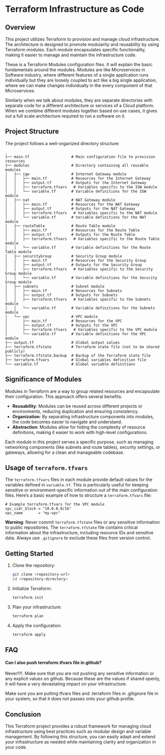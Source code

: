 # Terraform Infrastructure as Code

## Overview

This project utilizes Terraform to provision and manage cloud infrastructure. The architecture is designed to promote modularity and reusability by using Terraform modules. Each module encapsulates specific functionality, making it easier to manage and maintain the infrastructure code.

These is a Terraform Modules configuration files. It will explain the basic fundamentals around the modules. Modules are like Microservices in Software industry, where different features of a single application runs individually but they are loosely coupled to act like a big single application, where we can make changes individually in the every component of that Microservices.

Similarly when we talk about modules, they are separate directories with separate code for a different architecture or services of a Cloud platform. When we combine different modules together based on use cases, it gives out a full scale architecture required to run a software on it.

## Project Structure

The project follows a well-organized directory structure:

```
.
├── main.tf                   # Main configuration file to provision resources
├── modules                   # Directory containing all reusable modules
│   ├── igw                   # Internet Gateway module
│   │   ├── main.tf           # Resources for the Internet Gateway
│   │   ├── output.tf         # Outputs for the Internet Gateway
│   │   ├── terraform.tfvars   # Variables specific to the IGW module
│   │   └── variable.tf       # Variable definitions for the IGW module
│   ├── nat                   # NAT Gateway module
│   │   ├── main.tf           # Resources for the NAT Gateway
│   │   ├── output.tf         # Outputs for the NAT Gateway
│   │   ├── terraform.tfvars   # Variables specific to the NAT module
│   │   └── variable.tf       # Variable definitions for the NAT module
│   ├── routeTable            # Route Table module
│   │   ├── main.tf           # Resources for the Route Table
│   │   ├── output.tf         # Outputs for the Route Table
│   │   ├── terraform.tfvars   # Variables specific to the Route Table module
│   │   └── variable.tf       # Variable definitions for the Route Table module
│   ├── securityGroup         # Security Group module
│   │   ├── main.tf           # Resources for the Security Group
│   │   ├── output.tf         # Outputs for the Security Group
│   │   ├── terraform.tfvars   # Variables specific to the Security Group module
│   │   └── variable.tf       # Variable definitions for the Security Group module
│   ├── subnets               # Subnet module
│   │   ├── main.tf           # Resources for Subnets
│   │   ├── output.tf         # Outputs for Subnets
│   │   ├── terraform.tfvars   # Variables specific to the Subnets module
│   │   └── variable.tf       # Variable definitions for the Subnets module
│   └── vpc                   # VPC module
│       ├── main.tf           # Resources for the VPC
│       ├── output.tf         # Outputs for the VPC
│       ├── terraform.tfvars   # Variables specific to the VPC module
│       └── variable.tf       # Variable definitions for the VPC module
├── output.tf                 # Global output values
├── terraform.tfstate         # Terraform state file (not to be shared publicly)
├── terraform.tfstate.backup  # Backup of the Terraform state file
├── terraform.tfvars          # Global variables definition file
└── variable.tf               # Global variable definitions
```

## Significance of Modules

Modules in Terraform are a way to group related resources and encapsulate their configuration. This approach offers several benefits:

- **Reusability**: Modules can be reused across different projects or environments, reducing duplication and ensuring consistency.
- **Organization**: By separating infrastructure components into modules, the code becomes easier to navigate and understand.
- **Abstraction**: Modules allow for hiding the complexity of resource definitions, making it easier to work with high-level configurations.

Each module in this project serves a specific purpose, such as managing networking components (like subnets and route tables), security settings, or gateways, allowing for a clean and manageable codebase.

## Usage of `terraform.tfvars`

The `terraform.tfvars` files in each module provide default values for the variables defined in `variable.tf`. This is particularly useful for keeping sensitive or environment-specific information out of the main configuration files. Here’s a basic example of how to structure a `terraform.tfvars` file:

```hcl
# Example terraform.tfvars for the VPC module
vpc_cidr_block = "10.0.0.0/16"
vpc_name       = "my-vpc"
```

**Warning**: Never commit `terraform.tfstate` files or any sensitive information to public repositories. The `terraform.tfstate` file contains critical information about the infrastructure, including resource IDs and sensitive data. Always use `.gitignore` to exclude these files from version control.

## Getting Started

1. Clone the repository:
   ```bash
   git clone <repository-url>
   cd <repository-directory>
   ```

2. Initialize Terraform:
   ```bash
   terraform init
   ```

3. Plan your infrastructure:
   ```bash
   terraform plan
   ```

4. Apply the configuration:
   ```bash
   terraform apply
   ```



## FAQ

#### Can I also push terraform.tfvars file in github?

Never!!!!. Make sure that you are not pushing any sensitive information or any explicit values on github. Because these are the values if shared openly, it will have a very devastating impact on your infrastructure.

Make sure you are putting tfvars files and .terraform files in .gitignore file in your system, so that it does not passes onto your github profile.



## Conclusion

This Terraform project provides a robust framework for managing cloud infrastructure using best practices such as modular design and variable management. By following this structure, you can easily adapt and extend your infrastructure as needed while maintaining clarity and organization in your code.
